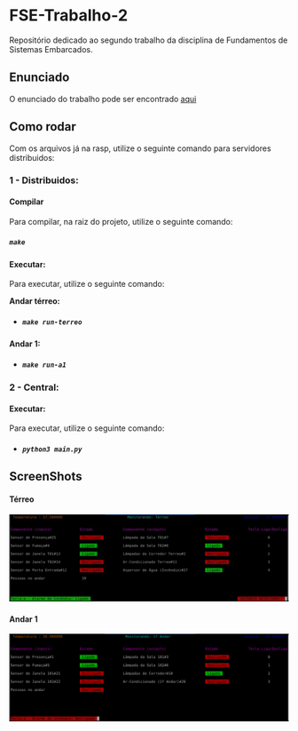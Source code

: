 # FSE-Trabalho-2
Repositório dedicado ao segundo trabalho da disciplina de Fundamentos de Sistemas Embarcados.

## Enunciado

O enunciado do trabalho pode ser encontrado [aqui](https://gitlab.com/fse_fga/trabalhos-2021_2/trabalho-2-2021-2)

## Como rodar

Com os arquivos já na rasp, utilize o seguinte comando para servidores distribuidos:
### __1 - Distribuidos:__
#### __Compilar__
Para compilar, na raiz do projeto, utilize o seguinte comando:
 
##### `make`
 
#### __Executar__:

Para executar, utilize o seguinte comando: <br/>

__Andar térreo:__
* ##### `make run-terreo`

__Andar 1:__
* ##### `make run-a1`

### __2 - Central:__
#### __Executar__:

Para executar, utilize o seguinte comando: <br/>

* ##### `python3 main.py`

## ScreenShots
#### Térreo
<p align="center">
  <img src="assets/ss1.jpeg" width="850" height="auto" alt="Monitoramento térreo"/>
</p>

#### Andar 1
<p align="center">
  <img src="assets/ss2.png" width="850" height="auto" alt="Monitoramento térreo"/>
</p>